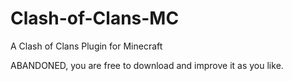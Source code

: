 Clash-of-Clans-MC
=================

A Clash of Clans Plugin for Minecraft

ABANDONED, you are free to download and improve it as you like.
